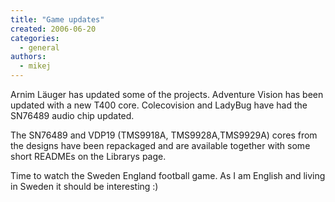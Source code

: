 ```yaml
---
title: "Game updates"
created: 2006-06-20
categories: 
  - general
authors: 
  - mikej
---
```


Arnim Läuger has updated some of the projects. Adventure Vision has been updated with a new T400 core. Colecovision and LadyBug have had the SN76489 audio chip updated.

The SN76489 and VDP19 (TMS9918A, TMS9928A,TMS9929A) cores from the designs have been repackaged and are available together with some short READMEs on the Librarys page.

Time to watch the Sweden England football game. As I am English and living in Sweden it should be interesting :)
